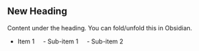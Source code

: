 ## New Heading
Content under the heading. You can fold/unfold this in Obsidian.

- Item 1
    - Sub-item 1
    - Sub-item 2
   